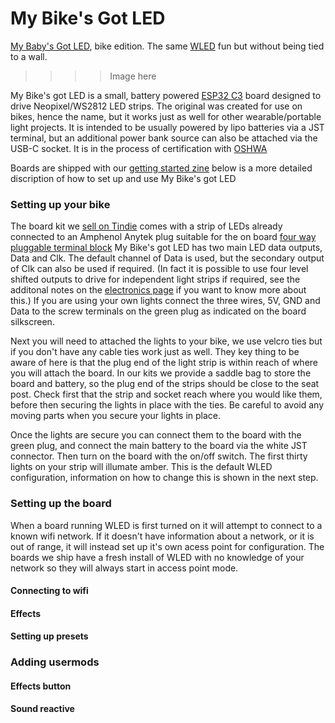 # My Bike's Got LED
[My Baby's Got LED](https://github.com/mcqn/my-babys-got-led), bike edition. The same [WLED](https://kno.wled.ge/) fun but without being tied to a wall.

>>>>Image here

My Bike's got LED is a small, battery powered [ESP32 C3](https://www.espressif.com/en/products/socs/esp32-c3) board designed to drive Neopixel/WS2812 LED strips. The original was created for use on bikes, hence the name, but it works just as well for other wearable/portable light projects. It is intended to be usually powered by lipo batteries via a JST terminal, but an additional power bank source can also be attached via the USB-C socket. 
It is in the process of certification with [OSHWA](https://certification.oshwa.org/) 


Boards are shipped with our [getting started zine](https://github.com/mcqn/my-bikes-got-led/blob/main/electronics/mybikesgotzine.svg) below is a more detailed discription of how to set up and use My Bike's got LED

### Setting up your bike

The board kit we [sell on Tindie](https://www.tindie.com/products/mcqn_ltd/my-bikes-got-led/) comes with a strip of LEDs already connected to an Amphenol Anytek plug suitable for the on board [four way pluggable terminal block](https://uk.farnell.com/amphenol-anytek/oq0412510000g/terminal-block-r-a-header-4way/dp/3810182#anchorTechnicalDOCS) My Bike's got LED has two main LED data outputs, Data and Clk. The default channel of Data is used, but the secondary output of Clk can also be used if required. (In fact it is possible to use four level shifted outputs to drive for independent light strips if required, see the additonal notes on the [electronics page](https://github.com/mcqn/my-bikes-got-led/tree/main/electronics) if you want to know more about this.) If you are using your own lights connect the three wires, 5V, GND and Data to the screw terminals on the green plug as indicated on the board silkscreen.


Next you will need to attached the lights to your bike, we use velcro ties but if you don't have any cable ties work just as well. They key thing to be aware of here is that the plug end of the light strip is within reach of where you will attach the board. In our kits we provide a saddle bag to store the board and battery, so the plug end of the strips should be close to the seat post. Check first that the strip and socket reach where you would like them, before then securing the lights in place with the ties. Be careful to avoid any moving parts when you secure your lights in place.

Once the lights are secure you can connect them to the board with the green plug, and connect the main battery to the board via the white JST connector. Then turn on the board with the on/off switch. The first thirty lights on your strip will illumate amber. This is the default WLED configuration, information on how to change this is shown in the next step.


### Setting up the board

When a board running WLED is first turned on it will attempt to connect to a known wifi network. If it doesn't have information about a network, or it is out of range, it will instead set up it's own acess point for configuration. The boards we ship have a fresh install of WLED with no knowledge of your network so they will always start in access point mode. 

#### Connecting to wifi

#### Effects

#### Setting up presets



### Adding usermods

#### Effects button

#### Sound reactive
